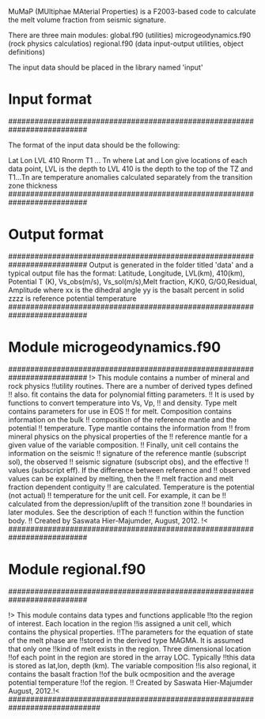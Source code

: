 MuMaP (MUltiphae MAterial Properties) is a F2003-based code to calculate the
melt volume fraction from seismic signature.

There are three main modules:
global.f90 (utilities)
microgeodynamics.f90 (rock physics calculatios)
regional.f90 (data input-output utilities, object definitions)

The input data should be placed in the library named 'input'

# Input format

##########################################################################

The format of the input data should be  the following:

Lat Lon LVL 410 Rnorm T1 ... Tn
where Lat and Lon give locations of each data point, LVL is the depth to LVL
410 is the depth to the top of the TZ and T1...Tn are temperature anomalies
calculated separately from the transition zone thickness
##########################################################################       	   	 

# Output format

##########################################################################
Output is generated in the folder titled 'data' and a typical output file
has the format:
 Latitude, Longitude,  LVL(km), 410(km), Potential T (K),
 Vs_obs(m/s),  Vs_sol(m/s),Melt fraction,
 K/K0, G/G0,Residual, Amplitude
 where xx is the dihedral angle
 yy is the basalt percent in solid
 zzzz is reference potential temperature
##########################################################################

# Module microgeodynamics.f90

##########################################################################
!> This module contains  a number of mineral and rock physics
  !!utility routines. There are a number of derived types defined
  !! also. fit contains the data for polynomial fitting parameters.
  !! It is used by functions to convert temperature into Vs, Vp,
  !! and density. Type melt contains parameters for use in EOS
  !! for melt. Composition contains information on the bulk
  !! composition of the reference mantle and the potential
  !! temperature. Type mantle contains the information from
  !! from mineral physics on the physical properties of the
  !! reference mantle for a given value of the variable composition.
  !! Finally, unit cell contains the information on the seismic
  !! signature of the reference mantle (subscript sol), the observed
  !! seismic signature (subscript obs), and the effective
  !! values (subscript eff). If the difference between reference and
  !! observed values can be explained by melting, then the
  !! melt fraction and melt fraction dependent contiguity
  !! are calculated. Temperature is the potential (not actual)
  !! temperature for the unit cell. For example, it can be 
  !! calculated from the depression/uplift of the transition zone
  !! boundaries in later modules. See the description of each
  !! function within the function body.
  !! Created by Saswata Hier-Majumder, August, 2012. !<
##########################################################################

# Module regional.f90


##########################################################################

!> This module contains data types and functions applicable
  !!to the region of interest. Each location in the region
  !!is assigned a unit cell, which contains the physical properties.
  !!The parameters for the equation of state of the melt phase are
  !!stored in the derived type MAGMA. It is assumed that only one
  !!kind of melt exists in the region. Three dimensional location
  !!of each point in the region are stored in the array LOC. Typically
  !!this data is stored as lat,lon, depth (km). The variable composition
  !!is also regional, it contains the basalt fraction
  !!of the bulk ocmposition and the average potential temperature
  !!of the region.
  !! Created by Saswata Hier-Majumder August, 2012.!<
#############################################################################  